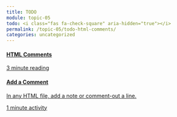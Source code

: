 ```yaml
---
title: TODO
module: topic-05
todo: <i class="fas fa-check-square" aria-hidden="true"></i>
permalink: /topic-05/todo-html-comments/
categories: uncategorized
---
```


<div class="row text-center">
  <div class="col-lg-4">
    <div class="bs-component">
      <div class="list-group">
        <div class="list-group-item hw-item-disabled">
          <a href="https://html.com/tags/comment-tag/" target="_blank" class="list-group-item">
          <h4 class="list-group-item-heading">HTML Comments</h4>
          <div class="divider-hw"></div>
          <p class="list-group-item-text"><i class="far fa-clock" aria-hidden="true"></i> 3 minute reading</p>
        </div>
      </div>
    </div>
  </div>
  
  <div class="col-lg-4">
    <div class="bs-component">
      <div class="list-group">
        <a href="https://www.w3schools.com/html/tryit.asp?filename=tryhtml_comment" target="_blank" class="list-group-item">
          <i class="icon-hw fas fa-file-medical-alt" aria-hidden="true"></i>
          <h4 class="list-group-item-heading">Add a Comment</h4>
          <p class="list-group-item-text">In any HTML file, add a note or comment-out a line.</p>
          <div class="divider-hw"></div>
          <p class="list-group-item-text"><i class="far fa-clock" aria-hidden="true"></i> 1 minute activity</p>
        </a>
      </div>
    </div>
  </div>
</div>
